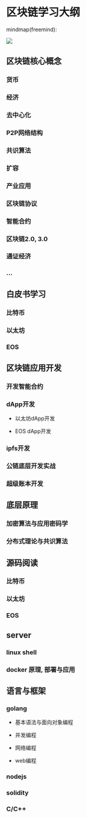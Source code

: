 # 区块链学习大纲

mindmap(freemind):

![](https://alextencentcos-1256436283.file.myqcloud.com/2018-06-27-092603.jpg)

## 区块链核心概念

### 货币

### 经济

### 去中心化

### P2P网络结构

### 共识算法

### 扩容

### 产业应用

### 区块链协议

### 智能合约

### 区块链2.0, 3.0

### 通证经济

### …

## 白皮书学习

### 比特币

### 以太坊

### EOS

## 区块链应用开发

### 开发智能合约

### dApp开发

- 以太坊dApp开发

- EOS dApp开发

### ipfs开发

### 公链底层开发实战

### 超级账本开发

## 底层原理

### 加密算法与应用密码学

### 分布式理论与共识算法

## 源码阅读

### 比特币

### 以太坊

### EOS

## server

### linux shell

### docker 原理, 部署与应用

## 语言与框架

### golang

- 基本语法与面向对象编程

- 并发编程

- 网络编程

- web编程

### nodejs

### solidity

### C/C++

